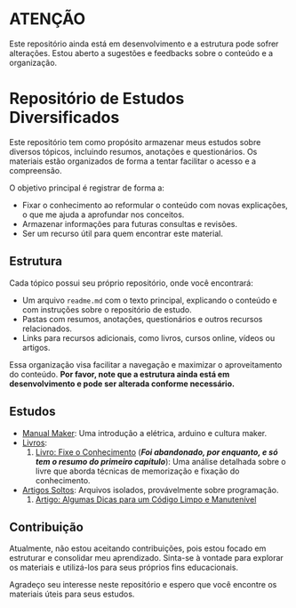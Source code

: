 # ATENÇÃO

Este repositório ainda está em desenvolvimento e a estrutura pode sofrer alterações. Estou aberto a sugestões e feedbacks sobre o conteúdo e a organização.

# Repositório de Estudos Diversificados

Este repositório tem como propósito armazenar meus estudos sobre diversos tópicos, incluindo resumos, anotações e questionários. Os materiais estão organizados de forma a tentar facilitar o acesso e a compreensão.

O objetivo principal é registrar de forma a:
- Fixar o conhecimento ao reformular o conteúdo com novas explicações, o que me ajuda a aprofundar nos conceitos.
- Armazenar informações para futuras consultas e revisões.
- Ser um recurso útil para quem encontrar este material.

## Estrutura

Cada tópico possui seu próprio repositório, onde você encontrará:

- Um arquivo `readme.md` com o texto principal, explicando o conteúdo e com instruções sobre o repositório de estudo.
- Pastas com resumos, anotações, questionários e outros recursos relacionados.
- Links para recursos adicionais, como livros, cursos online, vídeos ou artigos.

Essa organização visa facilitar a navegação e maximizar o aproveitamento do conteúdo. **Por favor, note que a estrutura ainda está em desenvolvimento e pode ser alterada conforme necessário.**

## Estudos

- [Manual Maker](./Manual-maker/): Uma introdução a elétrica, arduino e cultura maker.
- [Livros](./Livros/): 
    1. [Livro: Fixe o Conhecimento](./Livros/Livro-fixe-o-conhecimento/) (***Foi abandonado, por enquanto, e só tem o resumo do primeiro capítulo***): Uma análise detalhada sobre o livre que aborda técnicas de memorização e fixação do conhecimento.
- [Artigos Soltos](./Artigos-soltos/): Arquivos isolados, provávelmente sobre programação.
    1. [Artigo: Algumas Dicas para um Código Limpo e Manutenível](./Artigos-soltos/algumas-dicas-para-um-codigo-limpo-e-manutenivel.md)

## Contribuição

Atualmente, não estou aceitando contribuições, pois estou focado em estruturar e consolidar meu aprendizado. Sinta-se à vontade para explorar os materiais e utilizá-los para seus próprios fins educacionais.

Agradeço seu interesse neste repositório e espero que você encontre os materiais úteis para seus estudos.
